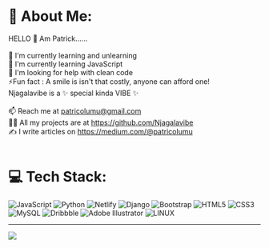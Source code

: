 # 💫 About Me:
HELLO 👋 Am Patrick......<br><br>🔭 I'm currently learning and unlearning<br>🌱 I'm currently learning JavaScript<br>🤝 I'm looking for help with clean code<br>⚡Fun fact : A smile is  isn't that costly, anyone can afford one!<br>Njagalavibe is a ✨ special kinda VIBE ✨<br><br>📫 Reach me at  patricolumu@gmail.com<br>👨‍🏫 All my projects are at    https://github.com/Njagalavibe<br>✍ I write articles on   https://medium.com/@patricolumu<br><br>


# 💻 Tech Stack:
![JavaScript](https://img.shields.io/badge/javascript-%23323330.svg?style=for-the-badge&logo=javascript&logoColor=%23F7DF1E) ![Python](https://img.shields.io/badge/python-3670A0?style=for-the-badge&logo=python&logoColor=ffdd54) ![Netlify](https://img.shields.io/badge/netlify-%23000000.svg?style=for-the-badge&logo=netlify&logoColor=#00C7B7) ![Django](https://img.shields.io/badge/django-%23092E20.svg?style=for-the-badge&logo=django&logoColor=white) ![Bootstrap](https://img.shields.io/badge/bootstrap-%23563D7C.svg?style=for-the-badge&logo=bootstrap&logoColor=white) ![HTML5](https://img.shields.io/badge/html5-%23E34F26.svg?style=for-the-badge&logo=html5&logoColor=white) ![CSS3](https://img.shields.io/badge/css3-%231572B6.svg?style=for-the-badge&logo=css3&logoColor=white) ![MySQL](https://img.shields.io/badge/mysql-%2300f.svg?style=for-the-badge&logo=mysql&logoColor=white) ![Dribbble](https://img.shields.io/badge/Dribbble-EA4C89?style=for-the-badge&logo=dribbble&logoColor=white) ![Adobe Illustrator](https://img.shields.io/badge/adobeillustrator-%23FF9A00.svg?style=for-the-badge&logo=adobeillustrator&logoColor=white) ![LINUX](https://img.shields.io/badge/Linux-FCC624?style=for-the-badge&logo=linux&logoColor=black)


---
[![](https://visitcount.itsvg.in/api?id=Njagalavibe&icon=0&color=0)](https://visitcount.itsvg.in)

<!-- Proudly created with GPRM ( https://gprm.itsvg.in ) -->
